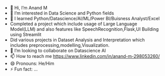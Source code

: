 - 👋 Hi, I’m Anand M
- 👀 I’m interested in Data Science and Python fields
- 🌱 I learned Python/Datascience/AI/ML/Power BI/Buisness Analyst/Excel
- Completed a project which include usage of Large Language Model(LLM) and also features like SpeechRecognition,Flask,UI Building using Streamlit
- Did various projects in Dataset Analysis and Interpretation which includes preprocessing,modelling,Visualization.
- 💞️ I’m looking to collaborate on Datascience AI
- 📫 How to reach me https://www.linkedin.com/in/anand-m-298053260/
- 😄 Pronouns: He/Him
- ⚡ Fun fact: ...

<!---
Anand-m2003/Anand-m2003 is a ✨ special ✨ repository because its `README.md` (this file) appears on your GitHub profile.
You can click the Preview link to take a look at your changes.
--->
